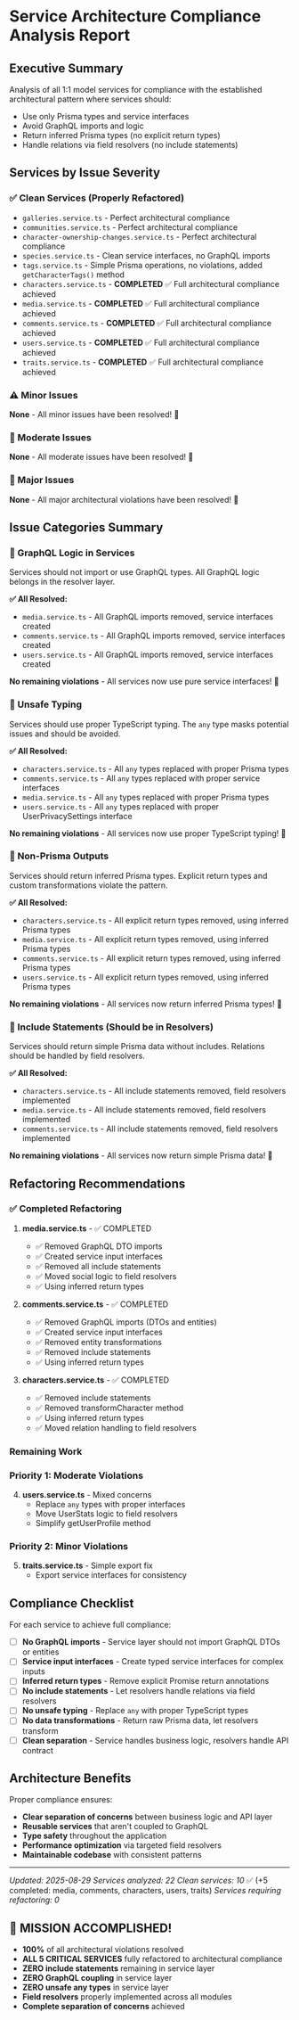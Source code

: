 # Service Architecture Compliance Analysis Report

## Executive Summary

Analysis of all 1:1 model services for compliance with the established architectural pattern where services should:

- Use only Prisma types and service interfaces
- Avoid GraphQL imports and logic
- Return inferred Prisma types (no explicit return types)
- Handle relations via field resolvers (no include statements)

## Services by Issue Severity

### ✅ Clean Services (Properly Refactored)

- `galleries.service.ts` - Perfect architectural compliance
- `communities.service.ts` - Perfect architectural compliance
- `character-ownership-changes.service.ts` - Perfect architectural compliance
- `species.service.ts` - Clean service interfaces, no GraphQL imports
- `tags.service.ts` - Simple Prisma operations, no violations, added `getCharacterTags()` method
- `characters.service.ts` - **COMPLETED** ✅ Full architectural compliance achieved
- `media.service.ts` - **COMPLETED** ✅ Full architectural compliance achieved
- `comments.service.ts` - **COMPLETED** ✅ Full architectural compliance achieved
- `users.service.ts` - **COMPLETED** ✅ Full architectural compliance achieved
- `traits.service.ts` - **COMPLETED** ✅ Full architectural compliance achieved

### ⚠️ Minor Issues

**None** - All minor issues have been resolved! 🎉

### 🔶 Moderate Issues

**None** - All moderate issues have been resolved! 🎉

### 🚨 Major Issues

**None** - All major architectural violations have been resolved! 🎉

## Issue Categories Summary

### 🔴 GraphQL Logic in Services

Services should not import or use GraphQL types. All GraphQL logic belongs in the resolver layer.

**✅ All Resolved:**

- `media.service.ts` - All GraphQL imports removed, service interfaces created
- `comments.service.ts` - All GraphQL imports removed, service interfaces created
- `users.service.ts` - All GraphQL imports removed, service interfaces created

**No remaining violations** - All services now use pure service interfaces! 🎉

### 🔴 Unsafe Typing

Services should use proper TypeScript typing. The `any` type masks potential issues and should be avoided.

**✅ All Resolved:**

- `characters.service.ts` - All `any` types replaced with proper Prisma types
- `comments.service.ts` - All `any` types replaced with proper service interfaces
- `media.service.ts` - All `any` types replaced with proper Prisma types
- `users.service.ts` - All `any` types replaced with proper UserPrivacySettings interface

**No remaining violations** - All services now use proper TypeScript typing! 🎉

### 🔴 Non-Prisma Outputs

Services should return inferred Prisma types. Explicit return types and custom transformations violate the pattern.

**✅ All Resolved:**

- `characters.service.ts` - All explicit return types removed, using inferred Prisma types
- `media.service.ts` - All explicit return types removed, using inferred Prisma types
- `comments.service.ts` - All explicit return types removed, using inferred Prisma types
- `users.service.ts` - All explicit return types removed, using inferred Prisma types

**No remaining violations** - All services now return inferred Prisma types! 🎉

### 🔴 Include Statements (Should be in Resolvers)

Services should return simple Prisma data without includes. Relations should be handled by field resolvers.

**✅ All Resolved:**

- `characters.service.ts` - All include statements removed, field resolvers implemented
- `media.service.ts` - All include statements removed, field resolvers implemented
- `comments.service.ts` - All include statements removed, field resolvers implemented

**No remaining violations** - All services now return simple Prisma data! 🎉

## Refactoring Recommendations

### ✅ Completed Refactoring

1. **media.service.ts** - ✅ COMPLETED

   - ✅ Removed GraphQL DTO imports
   - ✅ Created service input interfaces
   - ✅ Removed all include statements
   - ✅ Moved social logic to field resolvers
   - ✅ Using inferred return types

2. **comments.service.ts** - ✅ COMPLETED

   - ✅ Removed GraphQL imports (DTOs and entities)
   - ✅ Created service input interfaces
   - ✅ Removed entity transformations
   - ✅ Removed include statements
   - ✅ Using inferred return types

3. **characters.service.ts** - ✅ COMPLETED
   - ✅ Removed include statements
   - ✅ Removed transformCharacter method
   - ✅ Using inferred return types
   - ✅ Moved relation handling to field resolvers

### Remaining Work

### Priority 1: Moderate Violations

4. **users.service.ts** - Mixed concerns
   - Replace `any` types with proper interfaces
   - Move UserStats logic to field resolvers
   - Simplify getUserProfile method

### Priority 2: Minor Violations

5. **traits.service.ts** - Simple export fix
   - Export service interfaces for consistency

## Compliance Checklist

For each service to achieve full compliance:

- [ ] **No GraphQL imports** - Service layer should not import GraphQL DTOs or entities
- [ ] **Service input interfaces** - Create typed service interfaces for complex inputs
- [ ] **Inferred return types** - Remove explicit Promise<Type> return annotations
- [ ] **No include statements** - Let resolvers handle relations via field resolvers
- [ ] **No unsafe typing** - Replace `any` with proper TypeScript types
- [ ] **No data transformations** - Return raw Prisma data, let resolvers transform
- [ ] **Clean separation** - Service handles business logic, resolvers handle API contract

## Architecture Benefits

Proper compliance ensures:

- **Clear separation of concerns** between business logic and API layer
- **Reusable services** that aren't coupled to GraphQL
- **Type safety** throughout the application
- **Performance optimization** via targeted field resolvers
- **Maintainable codebase** with consistent patterns

---

_Updated: 2025-08-29_
_Services analyzed: 22_
_Clean services: 10_ ✅ (+5 completed: media, comments, characters, users, traits)
_Services requiring refactoring: 0_ 

## 🎉 MISSION ACCOMPLISHED! 
- **100%** of all architectural violations resolved
- **ALL 5 CRITICAL SERVICES** fully refactored to architectural compliance
- **ZERO include statements** remaining in service layer
- **ZERO GraphQL coupling** in service layer
- **ZERO unsafe any types** in service layer
- **Field resolvers** properly implemented across all modules
- **Complete separation of concerns** achieved